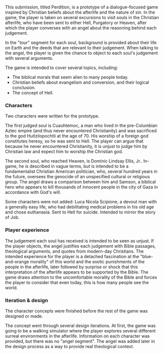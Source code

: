 This submission, titled Perdition, is a prototype of a dialogue-focused game inspired by Christian beliefs about the afterlife and the nature of sin. In the game, the player is taken on several excursions to visit souls in the Christian afterlife, who have been sent to either Hell, Purgatory or Heaven, after which the player converses with an angel about the reasoning behind each judgement.

In the "tour" segment for each soul, background is provided about their life on Earth and the deeds that are relevant to their judgement. When talking to the angel, the player is given the chance to object to each soul's judgement with several arguments.

The game is intended to cover several topics, including:
- The biblical morals that seem alien to many people today.
- Christian beliefs about evangelism and conversion, and their logical conclusion.
- The concept of Hell.

### Characters

Two characters were written for the prototype.

The first judged soul is Cuauhtemoc, a man who lived in the pre-Columbian Aztec empire (and thus never encountered Christianity) and was sacrificed to the god Huitzilopochtli at the age of 70.
His worship of a foreign god constitutes heresy, so he was sent to Hell. The player can argue that because he never encountered Christianity, it is unjust to judge him by Christian law and expect him to worship the Christian god.

The second soul, who reached Heaven, is Dominic Lindsay Ellis, Jr.. In-game, he is described in vague terms, but is intended to be a fundamentalist Christian American politician, who, several hundred years in the future, oversees the genocide of an unspecified cultural or religious group. The angel draws a comparison between him and Samson, a biblical hero who appears to kill thousands of innocent people in the city of Gaza in accordance with God's will.

Some characters were not added:
Luca Nicola Scipione, a devout man with a generally easy life, who had debilitating medical problems in his old age and chose euthanasia. Sent to Hell for suicide. Intended to mirror the story of Job.

### Player experience

The judgement each soul has received is intended to be seen as unjust. If the player objects, the angel justifies each judgement with Bible passages, theological arguments, and quotes from modern-day Christians.
The intended experience for the player is a detached fascination at the "blue-and-orange morality" of this world and the exotic punishments of the people in the afterlife, later followed by surprise or shock that this interpretation of the afterlife appears to be supported by the Bible. The game draws attention to the uncomfortable morality of the Bible and forces the player to consider that even today, this is how many people see the world.

### Iteration & design

The character concepts were finished before the rest of the game was designed or made.

The concept went through several design iterations. At first, the game was going to be a walking simulator where the player explores several different surreal environments in the afterlife. Information on each character was provided, but there was no "angel segment". The angel was added later in the design process as a way to provide real theological context.